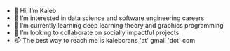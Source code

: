 - 👋 Hi, I’m Kaleb
- 👀 I’m interested in data science and software engineering careers
- 🌱 I’m currently learning deep learning theory and graphics programming
- 💞️ I’m looking to collaborate on socially impactful projects
- 📫 The best way to reach me is kalebcrans 'at' gmail 'dot' com

<!---
kcrans/kcrans is a ✨ special ✨ repository because its `README.md` (this file) appears on your GitHub profile.
You can click the Preview link to take a look at your changes.
--->
